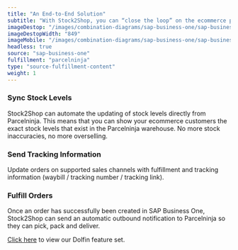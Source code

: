 ```yaml
---
title: "An End-to-End Solution"
subtitle: "With Stock2Shop, you can “close the loop” on the ecommerce process. Your customers are informed of what is available, sales documents are created in your ERP, your customers receive tracking information and the order is delivered."
imageDestop: "/images/combination-diagrams/sap-business-one/sap-business-one-parcelninja-inventory.svg"
imageDestopWidth: "849"
imageMobile: "/images/combination-diagrams/sap-business-one/sap-business-one-parcelninja-inventory.svg"
headless: true
source: "sap-business-one"
fulfillment: "parcelninja"
type: "source-fulfillment-content"
weight: 1
---
```


### Sync Stock Levels
Stock2Shop can automate the updating of stock levels directly from Parcelninja. This means that you can show your ecommerce customers the exact stock levels that exist in the Parcelninja warehouse. No more stock inaccuracies, no more overselling.

### Send Tracking Information
Update orders on supported sales channels with fulfillment and tracking information (waybill / tracking number / tracking link).

### Fulfill Orders
Once an order has successfully been created in SAP Business One, Stock2Shop can send an automatic outbound notification to Parcelninja so they can pick, pack and deliver.

[Click here](/help/features/dolfin/ "Dolfin Features") to view our Dolfin feature set.
